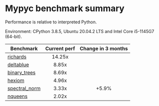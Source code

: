 # Mypyc benchmark summary

Performance is relative to interpreted Python.

Environment: CPython 3.8.5, Ubuntu 20.04.2 LTS and Intel Core i5-1145G7 (64-bit).

| Benchmark | Current perf | Change in 3 months |
| --- | :---: | :---: |
| [richards](benchmarks/richards.md) | 14.25x |  |
| [deltablue](benchmarks/deltablue.md) | 8.85x |  |
| [binary_trees](benchmarks/binary_trees.md) | 8.69x |  |
| [hexiom](benchmarks/hexiom.md) | 4.96x |  |
| [spectral_norm](benchmarks/spectral_norm.md) | 3.33x | +5.9% |
| [nqueens](benchmarks/nqueens.md) | 2.02x |  |
